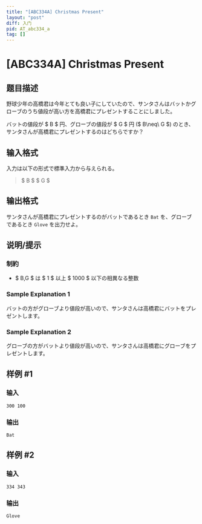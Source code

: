 ```yaml
---
title: "[ABC334A] Christmas Present"
layout: "post"
diff: 入门
pid: AT_abc334_a
tag: []
---
```


# [ABC334A] Christmas Present

## 题目描述

[problemUrl]: https://atcoder.jp/contests/abc334/tasks/abc334_a

野球少年の高橋君は今年とても良い子にしていたので、サンタさんはバットかグローブのうち値段が高い方を高橋君にプレゼントすることにしました。

バットの値段が $ B $ 円、グローブの値段が $ G $ 円 ($ B\neq\ G $) のとき、サンタさんが高橋君にプレゼントするのはどちらですか？

## 输入格式

入力は以下の形式で標準入力から与えられる。

> $ B $ $ G $

## 输出格式

サンタさんが高橋君にプレゼントするのがバットであるとき `Bat` を、グローブであるとき `Glove` を出力せよ。

## 说明/提示

### 制約

- $ B,G $ は $ 1 $ 以上 $ 1000 $ 以下の相異なる整数

### Sample Explanation 1

バットの方がグローブより値段が高いので、サンタさんは高橋君にバットをプレゼントします。

### Sample Explanation 2

グローブの方がバットより値段が高いので、サンタさんは高橋君にグローブをプレゼントします。

## 样例 #1

### 输入

```
300 100
```

### 输出

```
Bat
```

## 样例 #2

### 输入

```
334 343
```

### 输出

```
Glove
```

